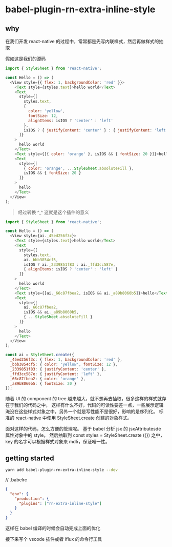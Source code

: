# babel-plugin-rn-extra-inline-style

## why

在我们开发 react-native 的过程中，常常都是先写内联样式，然后再做样式的抽取

假如这是我们的源码

```javascript
import { StyleSheet } from 'react-native';

const Hello = () => (
  <View style={{ flex: 1, backgroundColor: 'red' }}>
    <Text style={styles.text}>hello world</Text>
    <Text
      style={[
        styles.text,
        {
          color: 'yellow',
          fontSize: 12,
          alignItems: isIOS ? 'center' : 'left'
        },
        isIOS ? { justifyContent: 'center' } : { justifyContent: 'left' }
      ]}
    >
      hello world
    </Text>
    <Text style={[{ color: 'orange' }, isIOS && { fontSize: 20 }]}>hello</Text>
    <Text
      style={[
        { color: 'orange', ...StyleSheet.absoluteFill },
        isIOS && { fontSize: 20 }
      ]}
    >
      hello
    </Text>
  </View>
);
```

> 经过转换 ^\_^ 这就是这个插件的意义

```javascript
import { StyleSheet } from 'react-native';

const Hello = () => (
  <View style={ai._45ed256f3c}>
    <Text style={styles.text}>hello world</Text>
    <Text
      style={[
        styles.text,
        ai._bbb3854cf5,
        isIOS ? ai._2339851f83 : ai._ffd3cc587e,
        { alignItems: isIOS ? 'center' : 'left' }
      ]}
    >
      hello world
    </Text>
    <Text style={[ai._66c87fbea2, isIOS && ai._a89b8060b5]}>hello</Text>
    <Text
      style={[
        ai._66c87fbea2,
        isIOS && ai._a89b8060b5,
        { ...StyleSheet.absoluteFill }
      ]}
    >
      hello
    </Text>
  </View>
);

const ai = StyleSheet.create({
  _45ed256f3c: { flex: 1, backgroundColor: 'red' },
  _bbb3854cf5: { color: 'yellow', fontSize: 12 },
  _2339851f83: { justifyContent: 'center' },
  _ffd3cc587e: { justifyContent: 'left' },
  _66c87fbea2: { color: 'orange' },
  _a89b8060b5: { fontSize: 20 }
});
```

随着 UI 的 component 的 tree 越来越大，就不想再去抽取，很多这样的样式就存在于我们的代码之中，
这样有什么不好，代码的可读性要差一点，一些展示逻辑淹没在这些样式对象之中，另外一个就是写性能不是很好，影响的是序列化。
标准的 react-native 中使用 StyleSheet.create 创建的对象样式。

面对这样的代码，怎么方便的管理呢。
基于 babel 分析 jsx 的 jsxAttributesde 属性对象中的 style，
然后抽取到 const styles = StyleSheet.create ({}) 之中，key 的名字可以根据样式对象来 md5，保证唯一性。

## getting started

```sh
yarn add babel-plugin-rn-extra-inline-style --dev
```

// .babelrc

```json
{
  "env": {
    "production": {
      "plugins": ["rn-extra-inline-style"]
    }
  }
}
```

这样在 babel 编译的时候会自动完成上面的优化

接下来写个 vscode 插件或者 iflux 的命令行工具
